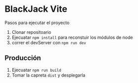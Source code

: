 # BlackJack Vite

Pasos para ejecutar el proyecto

1. Clonar repositoario
2. Ejecuatar ```npm install``` para reconstuir los módulos de node
3. correr el devServer con ```npm run dev```

## Producción

1. Ejecuatar ```npm run build```
2. Tomar la capreta ```dist``` y desplegarla
